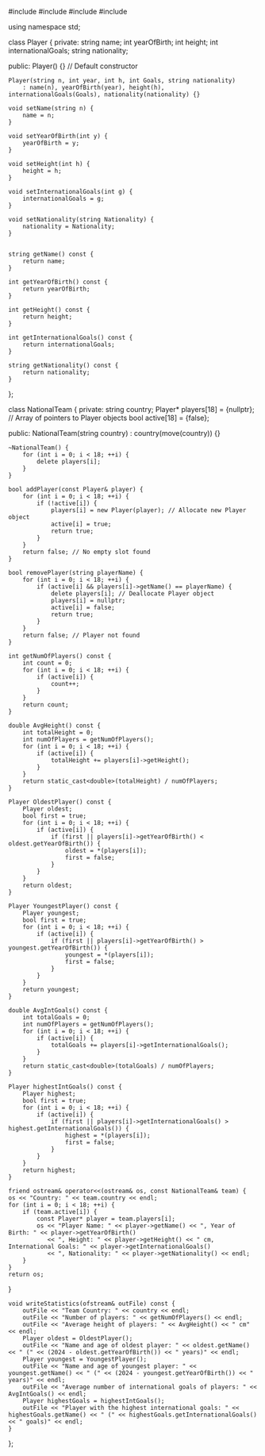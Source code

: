 #include <iostream>
#include <string>
#include <fstream>
#include <limits>

using namespace std;

class Player {
private:
    string name;
    int yearOfBirth;
    int height;
    int internationalGoals;
    string nationality;

public:
    Player() {} // Default constructor

    Player(string n, int year, int h, int Goals, string nationality)
        : name(n), yearOfBirth(year), height(h), internationalGoals(Goals), nationality(nationality) {}

    void setName(string n) {
        name = n;
    }

    void setYearOfBirth(int y) {
        yearOfBirth = y;
    }

    void setHeight(int h) {
        height = h;
    }

    void setInternationalGoals(int g) {
        internationalGoals = g;
    }

    void setNationality(string Nationality) {
        nationality = Nationality;
    }


    string getName() const {
        return name;
    }

    int getYearOfBirth() const {
        return yearOfBirth;
    }

    int getHeight() const {
        return height;
    }

    int getInternationalGoals() const {
        return internationalGoals;
    }

    string getNationality() const {
        return nationality;
    }
};

class NationalTeam {
private:
    string country;
    Player* players[18] = {nullptr}; // Array of pointers to Player objects
    bool active[18] = {false};

public:
    NationalTeam(string country) : country(move(country)) {}

    ~NationalTeam() {
        for (int i = 0; i < 18; ++i) {
            delete players[i];
        }
    }

    bool addPlayer(const Player& player) {
        for (int i = 0; i < 18; ++i) {
            if (!active[i]) {
                players[i] = new Player(player); // Allocate new Player object
                active[i] = true;
                return true;
            }
        }
        return false; // No empty slot found
    }

    bool removePlayer(string playerName) {
        for (int i = 0; i < 18; ++i) {
            if (active[i] && players[i]->getName() == playerName) {
                delete players[i]; // Deallocate Player object
                players[i] = nullptr;
                active[i] = false;
                return true;
            }
        }
        return false; // Player not found
    }

    int getNumOfPlayers() const {
        int count = 0;
        for (int i = 0; i < 18; ++i) {
            if (active[i]) {
                count++;
            }
        }
        return count;
    }

    double AvgHeight() const {
        int totalHeight = 0;
        int numOfPlayers = getNumOfPlayers();
        for (int i = 0; i < 18; ++i) {
            if (active[i]) {
                totalHeight += players[i]->getHeight();
            }
        }
        return static_cast<double>(totalHeight) / numOfPlayers;
    }

    Player OldestPlayer() const {
        Player oldest;
        bool first = true;
        for (int i = 0; i < 18; ++i) {
            if (active[i]) {
                if (first || players[i]->getYearOfBirth() < oldest.getYearOfBirth()) {
                    oldest = *(players[i]);
                    first = false;
                }
            }
        }
        return oldest;
    }

    Player YoungestPlayer() const {
        Player youngest;
        bool first = true;
        for (int i = 0; i < 18; ++i) {
            if (active[i]) {
                if (first || players[i]->getYearOfBirth() > youngest.getYearOfBirth()) {
                    youngest = *(players[i]);
                    first = false;
                }
            }
        }
        return youngest;
    }

    double AvgIntGoals() const {
        int totalGoals = 0;
        int numOfPlayers = getNumOfPlayers();
        for (int i = 0; i < 18; ++i) {
            if (active[i]) {
                totalGoals += players[i]->getInternationalGoals();
            }
        }
        return static_cast<double>(totalGoals) / numOfPlayers;
    }

    Player highestIntGoals() const {
        Player highest;
        bool first = true;
        for (int i = 0; i < 18; ++i) {
            if (active[i]) {
                if (first || players[i]->getInternationalGoals() > highest.getInternationalGoals()) {
                    highest = *(players[i]);
                    first = false;
                }
            }
        }
        return highest;
    }

    friend ostream& operator<<(ostream& os, const NationalTeam& team) {
    os << "Country: " << team.country << endl;
    for (int i = 0; i < 18; ++i) {
        if (team.active[i]) {
            const Player* player = team.players[i];
            os << "Player Name: " << player->getName() << ", Year of Birth: " << player->getYearOfBirth() 
               << ", Height: " << player->getHeight() << " cm, International Goals: " << player->getInternationalGoals()
               << ", Nationality: " << player->getNationality() << endl;
        }
    }
    return os;
}

    void writeStatistics(ofstream& outFile) const {
        outFile << "Team Country: " << country << endl;
        outFile << "Number of players: " << getNumOfPlayers() << endl;
        outFile << "Average height of players: " << AvgHeight() << " cm" << endl;
        Player oldest = OldestPlayer();
        outFile << "Name and age of oldest player: " << oldest.getName() << " (" << (2024 - oldest.getYearOfBirth()) << " years)" << endl;
        Player youngest = YoungestPlayer();
        outFile << "Name and age of youngest player: " << youngest.getName() << " (" << (2024 - youngest.getYearOfBirth()) << " years)" << endl;
        outFile << "Average number of international goals of players: " << AvgIntGoals() << endl;
        Player highestGoals = highestIntGoals();
        outFile << "Player with the highest international goals: " << highestGoals.getName() << " (" << highestGoals.getInternationalGoals() << " goals)" << endl;
    }
};
